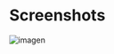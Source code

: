 # Screenshots
![imagen](https://user-images.githubusercontent.com/66109459/216875204-e767d24f-268a-4253-8e2b-5c84918e936b.png)
